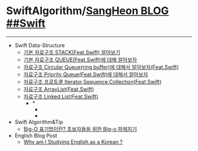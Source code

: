 
SwiftAlgorithm/[SangHeon BLOG ##Swift](https://sangheon0724.medium.com/, "blog link")
=============
---------------------------------------
* Swift Data-Structure
  * [기본 자료구조 STACK(Feat.Swift) 알아보기](https://sangheon0724.medium.com/%EA%B8%B0%EB%B3%B8-%EC%9E%90%EB%A3%8C%EA%B5%AC%EC%A1%B0-stack-feat-swift-%EC%95%8C%EC%95%84%EB%B3%B4%EA%B8%B0-66000b69e950, "blog post")
  * [기본 자료구조 QUEUE(Feat.Swift)에 대해 알아보자](https://sangheon0724.medium.com/%EA%B8%B0%EB%B3%B8-%EC%9E%90%EB%A3%8C%EA%B5%AC%EC%A1%B0-queue-feat-swift-%EC%97%90-%EB%8C%80%ED%95%B4-%EC%95%8C%EC%95%84%EB%B3%B4%EC%9E%90-74486c8929f2, "blog post")
  * [자료구조 Circular Queue(ring buffer)에 대해서 알아보자(Feat.Swift)](https://sangheon0724.medium.com/%EC%9E%90%EB%A3%8C%EA%B5%AC%EC%A1%B0-circular-queue-ring-buffer-%EC%97%90-%EB%8C%80%ED%95%B4%EC%84%9C-%EC%95%8C%EC%95%84%EB%B3%B4%EC%9E%90-feat-swift-f14081aad573, "blog post")
  * [자료구조 Priority Queue(Feat.Swift)에 대해서 알아보자
](https://sangheon0724.medium.com/%EC%9E%90%EB%A3%8C%EA%B5%AC%EC%A1%B0-priority-queue-feat-swift-%EC%97%90-%EB%8C%80%ED%95%B4%EC%84%9C-%EC%95%8C%EC%95%84%EB%B3%B4%EC%9E%90-96f8779e605b, "blog post")
  * [자료구조 프로토콜 Iterator,Sequence,Collection(Feat,Swift)](https://sangheon0724.medium.com/%EC%9E%90%EB%A3%8C%EA%B5%AC%EC%A1%B0-%ED%94%84%EB%A1%9C%ED%86%A0%EC%BD%9C-iterator-sequence-collection-feat-swift-f6897d9fccac, "blog post")
  * [자료구조 ArrayList(Feat.Swift)
](https://sangheon0724.medium.com/%EC%9E%90%EB%A3%8C%EA%B5%AC%EC%A1%B0-arraylist-feat-swift-3ad22703b67c, "blog post")
  * [자료구조 Linked List(Feat.Swift)](https://sangheon0724.medium.com/%EC%9E%90%EB%A3%8C%EA%B5%AC%EC%A1%B0-linked-list-feat-swift-c274b94f0cab, "blog post")
       * [](, "blog post")
        * [](, "blog post")
         * [](, "blog post")
          * [](, "blog post")
* Swift Algorithm&Tip 
  * [Big-O 표기법이란? 초보자들을 위한 Big-o 파헤치기](https://sangheon0724.medium.com/big-o-%ED%91%9C%EA%B8%B0%EB%B2%95%EC%9D%B4%EB%9E%80-%EC%B4%88%EB%B3%B4%EC%9E%90%EB%93%A4%EC%9D%84-%EC%9C%84%ED%95%9C-big-o-%ED%8C%8C%ED%97%A4%EC%B9%98%EA%B8%B0-8fb067474821, "blog post")
* English Blog Post
  * [Why am I Studying English as a Korean ?](https://sangheon0724.medium.com/why-am-i-studying-english-as-a-korean-4b0ff472d9d6, "blog post")
